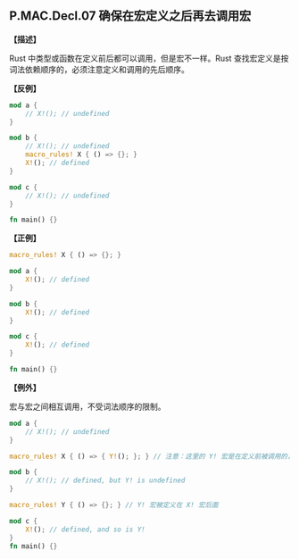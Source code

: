 ## P.MAC.Decl.07 确保在宏定义之后再去调用宏

**【描述】**

Rust 中类型或函数在定义前后都可以调用，但是宏不一样。Rust 查找宏定义是按词法依赖顺序的，必须注意定义和调用的先后顺序。

**【反例】**

```rust
mod a {
    // X!(); // undefined
}

mod b {
    // X!(); // undefined
    macro_rules! X { () => {}; }
    X!(); // defined
}

mod c {
    // X!(); // undefined
}

fn main() {}
```

**【正例】**

```rust
macro_rules! X { () => {}; }

mod a {
    X!(); // defined
}

mod b {
    X!(); // defined
}

mod c {
    X!(); // defined
}

fn main() {}
```

**【例外】**

宏与宏之间相互调用，不受词法顺序的限制。

```rust
mod a {
    // X!(); // undefined
}

macro_rules! X { () => { Y!(); }; } // 注意：这里的 Y! 宏是在定义前被调用的，代码正常执行

mod b {
    // X!(); // defined, but Y! is undefined 
}

macro_rules! Y { () => {}; } // Y! 宏被定义在 X! 宏后面

mod c {
    X!(); // defined, and so is Y!
}
fn main() {}
```
